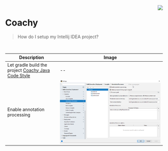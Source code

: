 <img src="https://avatars1.githubusercontent.com/u/45882928?s=100&v=4" align="right" />

# Coachy
> How do I setup my Intellij IDEA project?
     
<br />

| Description | Image |
| --- | --- |
| Let gradle build the project [Coachy Java Code Style](https://github.com/coachy-software/Coachy/blob/master/setup-intellij/setup-intellij.png) | -- |
| Enable annotation processing | ![](https://github.com/coachy-software/Coachy/blob/master/setup-intellij/enable-processing.png) |
